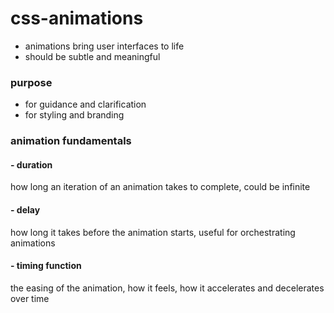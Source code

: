 # css-animations

* animations bring user interfaces to life
* should be subtle and meaningful

### purpose

* for guidance and clarification
* for styling and branding

### animation fundamentals

#### - duration
how long an iteration of an animation takes to complete, could be infinite

#### - delay
how long it takes before the animation starts, useful for orchestrating animations

#### - timing function
the easing of the animation, how it feels, how it accelerates and decelerates over time
